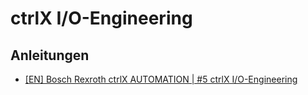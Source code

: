 # ctrlX I/O-Engineering

## Anleitungen
+ [[EN] Bosch Rexroth ctrlX AUTOMATION | #5 ctrlX I/O-Engineering](https://www.youtube.com/watch?v=TeqmonZ3COQ)
